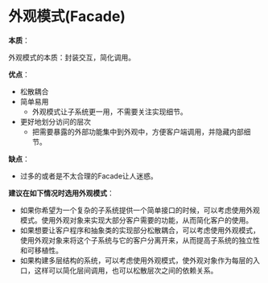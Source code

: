 # 外观模式(Facade)

**本质**：

外观模式的本质：封装交互，简化调用。

**优点**：

- 松散耦合
- 简单易用
  - 外观模式让子系统更一用，不需要关注实现细节。
- 更好地划分访问的层次
  - 把需要暴露的外部功能集中到外观中，方便客户端调用，并隐藏内部细节。

**缺点**：

- 过多的或者是不太合理的Facade让人迷惑。

**建议在如下情况时选用外观模式**：

- 如果你希望为一个复杂的子系统提供一个简单接口的时候，可以考虑使用外观模式。使用外观对象来实现大部分客户需要的功能，从而简化客户的使用。
- 如果想要让客户程序和抽象类的实现部分松散耦合，可以考虑使用外观模式，使用外观对象来将这个子系统与它的客户分离开来，从而提高子系统的独立性和可移植性。
- 如果构建多层结构的系统，可以考虑使用外观模式，使外观对象作为每层的入口，这样可以简化层间调用，也可以松散层次之间的依赖关系。



















